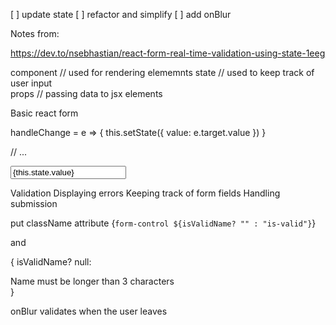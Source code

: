 [ ] update state
[ ] refactor and simplify 
[ ] add onBlur


Notes from:

https://dev.to/nsebhastian/react-form-real-time-validation-using-state-1eeg


component  // used for rendering elememnts 
state // used to keep track of user input  
props // passing data to jsx elements


Basic react form

handleChange = e => {
  this.setState({ value: e.target.value })
}

// ...

<input
  onChange={this.handleChange}
  value={this.state.value}
/>


Validation
Displaying errors
Keeping track of form fields
Handling submission

put className attribute {`form-control ${isValidName? "" : "is-valid"}`}

and 

{ isValidName? null: <div className='invalid-feedback'>Name must be longer than 3 characters</div> }

onBlur validates when the user leaves


